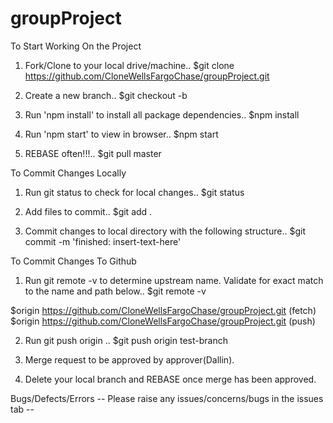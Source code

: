 # groupProject

To Start Working On the Project

1. Fork/Clone to your local drive/machine.. $git clone https://github.com/CloneWellsFargoChase/groupProject.git

2. Create a new branch.. $git checkout -b <insert-name-here>

3. Run 'npm install' to install all package dependencies.. $npm install

4. Run 'npm start' to view in browser.. $npm start

5. REBASE often!!!.. $git pull master

To Commit Changes Locally

1. Run git status to check for local changes.. $git status 

2. Add files to commit.. $git add .

3. Commit changes to local directory with the following structure.. $git commit -m 'finished: insert-text-here'

To Commit Changes To Github

1. Run git remote -v to determine upstream name. Validate for exact match to the name and path below.. $git remote -v
 
 $origin  https://github.com/CloneWellsFargoChase/groupProject.git (fetch)
 $origin  https://github.com/CloneWellsFargoChase/groupProject.git (push)

2. Run git push origin <your-branch-name>.. $git push origin test-branch

3. Merge request to be approved by approver(Dallin).

4. Delete your local branch and REBASE once merge has been approved.

Bugs/Defects/Errors
-- Please raise any issues/concerns/bugs in the issues tab --
